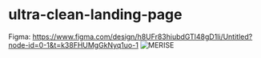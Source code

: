 # ultra-clean-landing-page

Figma: https://www.figma.com/design/h8UFr83hiubdGTl48gD1li/Untitled?node-id=0-1&t=k38FHUMgGkNyq1uo-1
![MERISE](https://github.com/user-attachments/assets/be892ef2-3b78-4881-abd2-bf33de165446)
